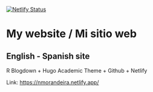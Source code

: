 [![Netlify Status](https://api.netlify.com/api/v1/badges/42528072-1498-47a5-8f01-79847f56d54e/deploy-status)](https://app.netlify.com/sites/nmorandeira/deploys)
# My website / Mi sitio web
## English - Spanish site
R Blogdown + Hugo Academic Theme +  Github + Netlify

Link: <https://nmorandeira.netlify.app/>
